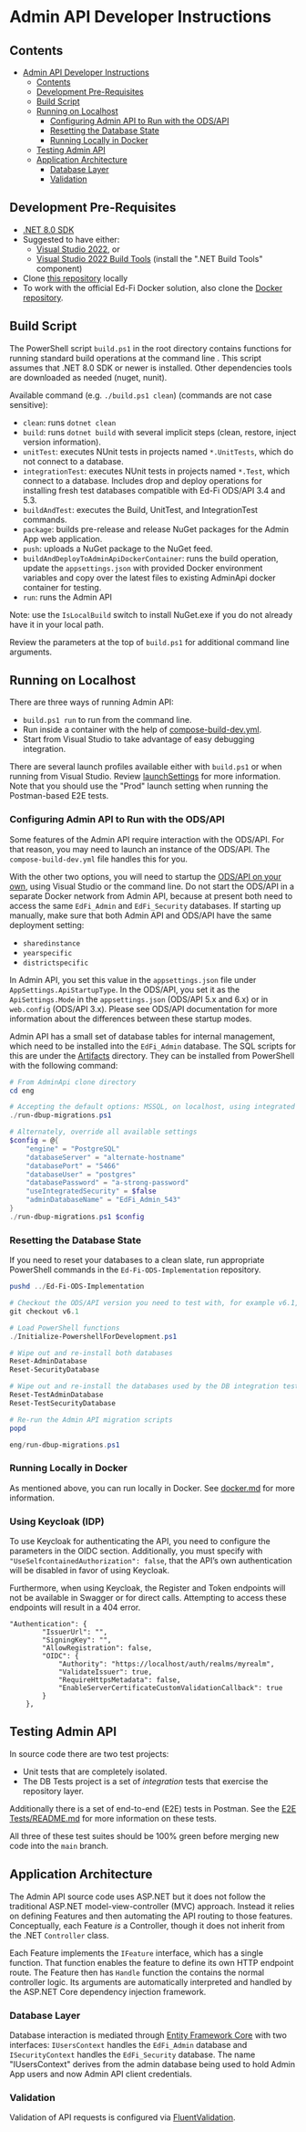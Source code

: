 # Admin API Developer Instructions

## Contents

* [Admin API Developer Instructions](#admin-api-developer-instructions)
  * [Contents](#contents)
  * [Development Pre-Requisites](#development-pre-requisites)
  * [Build Script](#build-script)
  * [Running on Localhost](#running-on-localhost)
    * [Configuring Admin API to Run with the ODS/API](#configuring-admin-api-to-run-with-the-odsapi)
    * [Resetting the Database State](#resetting-the-database-state)
    * [Running Locally in Docker](#running-locally-in-docker)
  * [Testing Admin API](#testing-admin-api)
  * [Application Architecture](#application-architecture)
    * [Database Layer](#database-layer)
    * [Validation](#validation)

## Development Pre-Requisites

* [.NET 8.0 SDK](https://dotnet.microsoft.com/download/dotnet/8.0)
* Suggested to have either:
  * [Visual Studio 2022](https://visualstudio.microsoft.com/downloads), or
  * [Visual Studio 2022 Build
    Tools](https://visualstudio.microsoft.com/downloads/#build-tools-for-visual-studio-2022)
    (install the ".NET Build Tools" component)
* Clone [this
  repository](https://github.com/Ed-Fi-Alliance-OSS/Ed-Fi-ODS-AdminApi) locally
* To work with the official Ed-Fi Docker solution, also clone the [Docker
  repository](https://github.com/Ed-Fi-Alliance-OSS/Ed-Fi-ODS-Docker).

## Build Script

The PowerShell script `build.ps1` in the root directory contains functions for
running standard build operations at the command line . This script assumes that
.NET 8.0 SDK or newer is installed. Other dependencies tools are downloaded
as needed (nuget, nunit).

Available command (e.g. `./build.ps1 clean`) (commands are not case sensitive):

* `clean`: runs `dotnet clean`
* `build`: runs `dotnet build` with several implicit steps
    (clean, restore, inject version information).
* `unitTest`: executes NUnit tests in projects named `*.UnitTests`, which
    do not connect to a database.
* `integrationTest`: executes NUnit tests in projects named `*.Test`,
    which connect to a database. Includes drop and deploy operations for
    installing fresh test databases compatible with Ed-Fi ODS/API 3.4 and 5.3.
* `buildAndTest`: executes the Build, UnitTest, and IntegrationTest
    commands.
* `package`: builds pre-release and release NuGet packages for the Admin
    App web application.
* `push`: uploads a NuGet package to the NuGet feed.
* `buildAndDeployToAdminApiDockerContainer`: runs the build operation, update
    the `appsettings.json` with provided Docker environment variables and copy
    over the latest files to existing AdminApi docker container for testing.
* `run`: runs the Admin API

Note: use the `IsLocalBuild` switch to install NuGet.exe if you do not already
have it in your local path.

Review the parameters at the top of `build.ps1` for additional command line
arguments.

## Running on Localhost

There are three ways of running Admin API:

* `build.ps1 run` to run from the command line.
* Run inside a container with the help of
  [compose-build-dev.yml](../Docker/Compose/pgsql/compose-build-dev.yml).
* Start from Visual Studio to take advantage of easy debugging integration.

There are several launch profiles available either with `build.ps1` or when
running from Visual Studio. Review
[launchSettings](../Application/EdFi.Ods.AdminApi/Properties/launchSettings.json)
for more information. Note that you should use the "Prod" launch setting when
running the Postman-based E2E tests.

### Configuring Admin API to Run with the ODS/API

Some features of the Admin API require interaction with the ODS/API. For that
reason, you may need to launch an instance of the ODS/API. The
`compose-build-dev.yml` file handles this for you.

With the other two options, you will need to startup the [ODS/API on your
own]((https://techdocs.ed-fi.org/display/ETKB/Ed-Fi+Operational+Data+Store+and+API)),
using Visual Studio or the command line. Do not start the ODS/API in a separate
Docker network from Admin API, because at present both need to access the same
`EdFi_Admin` and `EdFi_Security` databases. If starting up manually, make sure
that both Admin API and ODS/API have the same deployment setting:

* `sharedinstance`
* `yearspecific`
* `districtspecific`

In Admin API, you set this value in the `appsettings.json` file under
`AppSettings.ApiStartupType`. In the ODS/API, you set it as the
`ApiSettings.Mode` in the `appsettings.json` (ODS/API 5.x and 6.x) or in
`web.config` (ODS/API 3.x). Please see ODS/API documentation for more
information about the differences between these startup modes.

Admin API has a small set of database tables for internal management, which need
to be installed into the `EdFi_Admin` database. The SQL scripts for this are
under the [Artifacts](../Application/EdFi.Ods.AdminApi/Artifacts/) directory.
They can be installed from PowerShell with the following command:

```powershell
# From AdminApi clone directory
cd eng

# Accepting the default options: MSSQL, on localhost, using integrated security, using EdFi_Admin
./run-dbup-migrations.ps1

# Alternately, override all available settings
$config = @{
    "engine" = "PostgreSQL"
    "databaseServer" = "alternate-hostname"
    "databasePort" = "5466"
    "databaseUser" = "postgres"
    "databasePassword" = "a-strong-password"
    "useIntegratedSecurity" = $false
    "adminDatabaseName" = "EdFi_Admin_543"
}
./run-dbup-migrations.ps1 $config
```

### Resetting the Database State

If you need to reset your databases to a clean slate, run appropriate PowerShell
commands in the `Ed-Fi-ODS-Implementation` repository.

```powershell
pushd ../Ed-Fi-ODS-Implementation

# Checkout the ODS/API version you need to test with, for example v6.1, v5.3, v5.2, v5.1.1
git checkout v6.1

# Load PowerShell functions
./Initialize-PowershellForDevelopment.ps1

# Wipe out and re-install both databases
Reset-AdminDatabase
Reset-SecurityDatabase

# Wipe out and re-install the databases used by the DB integration tests
Reset-TestAdminDatabase
Reset-TestSecurityDatabase

# Re-run the Admin API migration scripts
popd

eng/run-dbup-migrations.ps1
```

### Running Locally in Docker

As mentioned above, you can run locally in Docker. See [docker.md](docker.md)
for more information.

### Using Keycloak (IDP)

To use Keycloak for authenticating the API, you need to configure the parameters in the OIDC section. Additionally, you must specify with `"UseSelfcontainedAuthorization": false`, that the API’s own authentication will be disabled in favor of using Keycloak.

Furthermore, when using Keycloak, the Register and Token endpoints will not be available in Swagger or for direct calls. Attempting to access these endpoints will result in a 404 error.

```
"Authentication": {
        "IssuerUrl": "",
        "SigningKey": "",
        "AllowRegistration": false,
        "OIDC": {
            "Authority": "https://localhost/auth/realms/myrealm",
            "ValidateIssuer": true,
            "RequireHttpsMetadata": false,
            "EnableServerCertificateCustomValidationCallback": true
        }
    },
```

## Testing Admin API

In source code there are two test projects:

* Unit tests that are completely isolated.
* The DB Tests project is a set of _integration_ tests that exercise the
  repository layer.

Additionally there is a set of end-to-end (E2E) tests in Postman. See the [E2E
Tests/README.md](../Application/EdFi.Ods.AdminApi/E2E%20Tests/README.md) for
more information on these tests.

All three of these test suites should be 100% green before merging new code into
the `main` branch.

## Application Architecture

The Admin API source code uses ASP.NET but it does not follow the traditional
ASP.NET model-view-controller (MVC) approach. Instead it relies on defining
Features and then automating the API routing to those features. Conceptually,
each Feature _is_ a Controller, though it does not inherit from the .NET
`Controller` class.

Each Feature implements the `IFeature` interface, which has a single function.
That function enables the feature to define its own HTTP endpoint route. The
Feature then has `Handle` function the contains the normal controller logic. Its
arguments are automatically interpreted and handled by the ASP.NET Core
dependency injection framework.

### Database Layer

Database interaction is mediated through [Entity Framework
Core](https://learn.microsoft.com/en-us/ef/core/) with two interfaces:
`IUsersContext` handles the `EdFi_Admin` database and `ISecurityContext` handles
the `EdFi_Security` database. The name "IUsersContext" derives from the admin
database being used to hold Admin App users and now Admin API client
credentials.

### Validation

Validation of API requests is configured via
[FluentValidation](https://docs.fluentvalidation.net/en/latest/).

